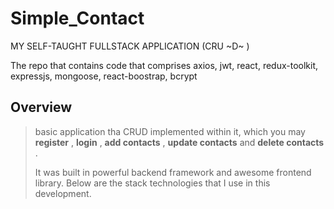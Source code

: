 # Simple_Contact

MY SELF-TAUGHT FULLSTACK APPLICATION (CRU ~D~ )

The repo that contains code that comprises axios, jwt, react, redux-toolkit, expressjs, mongoose, react-boostrap, bcrypt

## Overview

> basic application tha CRUD implemented within it, which you may __register__ , __login__ , __add contacts__ , __update contacts__  and __delete contacts__ . 
>
> It was built in powerful backend framework and awesome frontend library. Below are the stack technologies that I use in this development.




